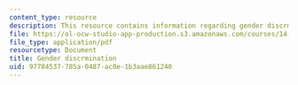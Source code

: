 ```yaml
---
content_type: resource
description: This resource contains information regarding gender discrmination.
file: https://ol-ocw-studio-app-production.s3.amazonaws.com/courses/14-73-the-challenge-of-world-poverty-spring-2011/97784537785a0487ac0e1b3aae861240_MIT14_73S11_Lec14_slides.pdf
file_type: application/pdf
resourcetype: Document
title: Gender discrmination
uid: 97784537-785a-0487-ac0e-1b3aae861240
---
```

